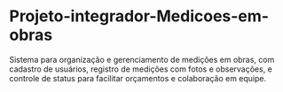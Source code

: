 # Projeto-integrador-Medicoes-em-obras
Sistema para organização e gerenciamento de medições em obras, com cadastro de usuários, registro de medições com fotos e observações, e controle de status para facilitar orçamentos e colaboração em equipe.
